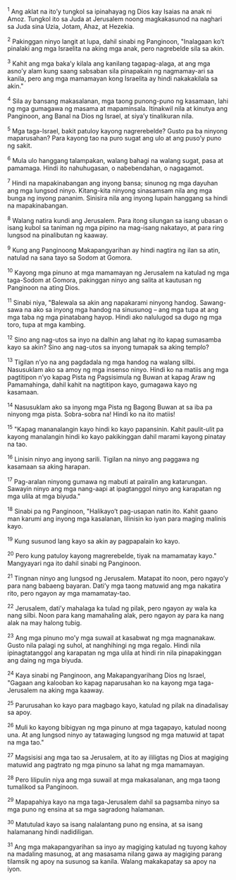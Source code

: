<sup>1</sup>
Ang aklat na itoʼy tungkol sa ipinahayag ng Dios kay Isaias na anak ni Amoz. Tungkol ito sa Juda at Jerusalem noong magkakasunod na naghari sa Juda sina Uzia, Jotam, Ahaz, at Hezekia.

<sup>2</sup>
Pakinggan ninyo langit at lupa, dahil sinabi ng Panginoon, "Inalagaan koʼt pinalaki ang mga Israelita na aking mga anak, pero nagrebelde sila sa akin. 

<sup>3</sup>
Kahit ang mga bakaʼy kilala ang kanilang tagapag-alaga, at ang mga asnoʼy alam kung saang sabsaban sila pinapakain ng nagmamay-ari sa kanila, pero ang mga mamamayan kong Israelita ay hindi nakakakilala sa akin." 

<sup>4</sup>
Sila ay bansang makasalanan, mga taong punong-puno ng kasamaan, lahi ng mga gumagawa ng masama at mapaminsala. Itinakwil nila at kinutya ang Panginoon, ang Banal na Dios ng Israel, at siyaʼy tinalikuran nila. 

<sup>5</sup>
Mga taga-Israel, bakit patuloy kayong nagrerebelde? Gusto pa ba ninyong maparusahan? Para kayong tao na puro sugat ang ulo at ang pusoʼy puno ng sakit. 

<sup>6</sup>
Mula ulo hanggang talampakan, walang bahagi na walang sugat, pasa at pamamaga. Hindi ito nahuhugasan, o nabebendahan, o nagagamot. 

<sup>7</sup>
Hindi na mapakinabangan ang inyong bansa; sinunog ng mga dayuhan ang mga lungsod ninyo. Kitang-kita ninyong sinasamsam nila ang mga bunga ng inyong pananim. Sinisira nila ang inyong lupain hanggang sa hindi na mapakinabangan. 

<sup>8</sup>
Walang natira kundi ang Jerusalem. Para itong silungan sa isang ubasan o isang kubol sa taniman ng mga pipino na mag-isang nakatayo, at para ring lungsod na pinalibutan ng kaaway. 

<sup>9</sup>
Kung ang Panginoong Makapangyarihan ay hindi nagtira ng ilan sa atin, natulad na sana tayo sa Sodom at Gomora. 

<sup>10</sup>
Kayong mga pinuno at mga mamamayan ng Jerusalem na katulad ng mga taga-Sodom at Gomora, pakinggan ninyo ang salita at kautusan ng Panginoon na ating Dios. 

<sup>11</sup>
Sinabi niya, "Balewala sa akin ang napakarami ninyong handog. Sawang-sawa na ako sa inyong mga handog na sinusunog – ang mga tupa at ang mga taba ng mga pinatabang hayop. Hindi ako nalulugod sa dugo ng mga toro, tupa at mga kambing. 

<sup>12</sup>
Sino ang nag-utos sa inyo na dalhin ang lahat ng ito kapag sumasamba kayo sa akin? Sino ang nag-utos sa inyong tumapak sa aking templo? 

<sup>13</sup>
Tigilan nʼyo na ang pagdadala ng mga handog na walang silbi. Nasusuklam ako sa amoy ng mga insenso ninyo. Hindi ko na matiis ang mga pagtitipon nʼyo kapag Pista ng Pagsisimula ng Buwan at kapag Araw ng Pamamahinga, dahil kahit na nagtitipon kayo, gumagawa kayo ng kasamaan. 

<sup>14</sup>
Nasusuklam ako sa inyong mga Pista ng Bagong Buwan at sa iba pa ninyong mga pista. Sobra-sobra na! Hindi ko na ito matiis! 

<sup>15</sup>
"Kapag mananalangin kayo hindi ko kayo papansinin. Kahit paulit-ulit pa kayong manalangin hindi ko kayo pakikinggan dahil marami kayong pinatay na tao. 

<sup>16</sup>
Linisin ninyo ang inyong sarili. Tigilan na ninyo ang paggawa ng kasamaan sa aking harapan. 

<sup>17</sup>
Pag-aralan ninyong gumawa ng mabuti at pairalin ang katarungan. Sawayin ninyo ang mga nang-aapi at ipagtanggol ninyo ang karapatan ng mga ulila at mga biyuda." 

<sup>18</sup>
Sinabi pa ng Panginoon, "Halikayoʼt pag-usapan natin ito. Kahit gaano man karumi ang inyong mga kasalanan, lilinisin ko iyan para maging malinis kayo. 

<sup>19</sup>
Kung susunod lang kayo sa akin ay pagpapalain ko kayo. 

<sup>20</sup>
Pero kung patuloy kayong magrerebelde, tiyak na mamamatay kayo." Mangyayari nga ito dahil sinabi ng Panginoon.

<sup>21</sup>
Tingnan ninyo ang lungsod ng Jerusalem. Matapat ito noon, pero ngayoʼy para nang babaeng bayaran. Datiʼy mga taong matuwid ang mga nakatira rito, pero ngayon ay mga mamamatay-tao. 

<sup>22</sup>
Jerusalem, datiʼy mahalaga ka tulad ng pilak, pero ngayon ay wala ka nang silbi. Noon para kang mamahaling alak, pero ngayon ay para ka nang alak na may halong tubig. 

<sup>23</sup>
Ang mga pinuno moʼy mga suwail at kasabwat ng mga magnanakaw. Gusto nila palagi ng suhol, at nanghihingi ng mga regalo. Hindi nila ipinagtatanggol ang karapatan ng mga ulila at hindi rin nila pinapakinggan ang daing ng mga biyuda. 

<sup>24</sup>
Kaya sinabi ng Panginoon, ang Makapangyarihang Dios ng Israel, "Gagaan ang kalooban ko kapag naparusahan ko na kayong mga taga-Jerusalem na aking mga kaaway. 

<sup>25</sup>
Parurusahan ko kayo para magbago kayo, katulad ng pilak na dinadalisay sa apoy. 

<sup>26</sup>
Muli ko kayong bibigyan ng mga pinuno at mga tagapayo, katulad noong una. At ang lungsod ninyo ay tatawaging lungsod ng mga matuwid at tapat na mga tao." 

<sup>27</sup>
Magsisisi ang mga tao sa Jerusalem, at ito ay ililigtas ng Dios at magiging matuwid ang pagtrato ng mga pinuno sa lahat ng mga mamamayan. 

<sup>28</sup>
Pero lilipulin niya ang mga suwail at mga makasalanan, ang mga taong tumalikod sa Panginoon. 

<sup>29</sup>
Mapapahiya kayo na mga taga-Jerusalem dahil sa pagsamba ninyo sa mga puno ng ensina at sa mga sagradong halamanan. 

<sup>30</sup>
Matutulad kayo sa isang nalalantang puno ng ensina, at sa isang halamanang hindi nadidiligan. 

<sup>31</sup>
Ang mga makapangyarihan sa inyo ay magiging katulad ng tuyong kahoy na madaling masunog, at ang masasama nilang gawa ay magiging parang tilamsik ng apoy na susunog sa kanila. Walang makakapatay sa apoy na iyon.